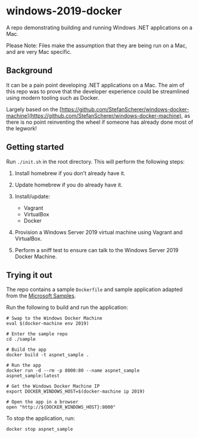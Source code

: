 # windows-2019-docker

A repo demonstrating building and running Windows .NET applications on a Mac.

Please Note: Files make the assumption that they are being run on a Mac, and are very Mac specific.

## Background

It can be a pain point developing .NET applications on a Mac. The aim of this repo was to prove that the developer experience could be streamlined using modern tooling such as Docker.

Largely based on the [https://github.com/StefanScherer/windows-docker-machine](https://github.com/StefanScherer/windows-docker-machine), as there is no point reinventing the wheel if someone has already done most of the legwork!

## Getting started

Run `./init.sh` in the root directory. This will perform the following steps:

1. Install homebrew if you don't already have it.
1. Update homebrew if you do already have it.
1. Install/update:

    - Vagrant
    - VirtualBox
    - Docker

1. Provision a Windows Server 2019 virtual machine using Vagrant and VirtualBox.
1. Perform a sniff test to ensure can talk to the Windows Server 2019 Docker Machine.

## Trying it out

The repo contains a sample `Dockerfile` and sample application adapted from the [Microsoft Samples](https://github.com/Microsoft/dotnet-framework-docker/tree/master/samples/aspnetapp).

Run the following to build and run the application:

```console
# Swap to the Windows Docker Machine
eval $(docker-machine env 2019)

# Enter the sample repo
cd ./sample

# Build the app
docker build -t aspnet_sample .

# Run the app
docker run -d --rm -p 8000:80 --name aspnet_sample aspnet_sample:latest

# Get the Windows Docker Machine IP
export DOCKER_WINDOWS_HOST=$(docker-machine ip 2019)

# Open the app in a browser
open "http://${DOCKER_WINDOWS_HOST}:8000"
```

To stop the application, run:

```console
docker stop aspnet_sample
```

